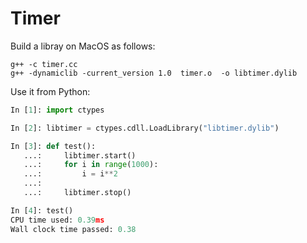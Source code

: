 # Timer

Build a libray on MacOS as follows:
```
g++ -c timer.cc
g++ -dynamiclib -current_version 1.0  timer.o  -o libtimer.dylib
```

Use it from Python:
```python
In [1]: import ctypes

In [2]: libtimer = ctypes.cdll.LoadLibrary("libtimer.dylib")

In [3]: def test():
   ...:     libtimer.start()
   ...:     for i in range(1000):
   ...:         i = i**2
   ...: 
   ...:     libtimer.stop()

In [4]: test()
CPU time used: 0.39ms
Wall clock time passed: 0.38

```
